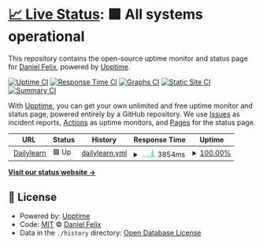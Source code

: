 # [📈 Live Status](https://itsdanielfelix.github.io/uptime-dailylearn-in): <!--live status--> **🟩 All systems operational**

This repository contains the open-source uptime monitor and status page for [Daniel Felix](https://danielfelix.in/), powered by [Upptime](https://github.com/upptime/upptime).

[![Uptime CI](https://github.com/itsdanielfelix/uptime-dailylearn-in/workflows/Uptime%20CI/badge.svg)](https://github.com/itsdanielfelix/uptime-dailylearn-in/actions?query=workflow%3A%22Uptime+CI%22)
[![Response Time CI](https://github.com/itsdanielfelix/uptime-dailylearn-in/workflows/Response%20Time%20CI/badge.svg)](https://github.com/itsdanielfelix/uptime-dailylearn-in/actions?query=workflow%3A%22Response+Time+CI%22)
[![Graphs CI](https://github.com/itsdanielfelix/uptime-dailylearn-in/workflows/Graphs%20CI/badge.svg)](https://github.com/itsdanielfelix/uptime-dailylearn-in/actions?query=workflow%3A%22Graphs+CI%22)
[![Static Site CI](https://github.com/itsdanielfelix/uptime-dailylearn-in/workflows/Static%20Site%20CI/badge.svg)](https://github.com/itsdanielfelix/uptime-dailylearn-in/actions?query=workflow%3A%22Static+Site+CI%22)
[![Summary CI](https://github.com/itsdanielfelix/uptime-dailylearn-in/workflows/Summary%20CI/badge.svg)](https://github.com/itsdanielfelix/uptime-dailylearn-in/actions?query=workflow%3A%22Summary+CI%22)

With [Upptime](https://upptime.js.org), you can get your own unlimited and free uptime monitor and status page, powered entirely by a GitHub repository. We use [Issues](https://github.com/itsdanielfelix/uptime-dailylearn-in/issues) as incident reports, [Actions](https://github.com/itsdanielfelix/uptime-dailylearn-in/actions) as uptime monitors, and [Pages](https://itsdanielfelix.github.io/uptime-dailylearn-in) for the status page.

<!--start: status pages-->
<!-- This summary is generated by Upptime (https://github.com/upptime/upptime) -->
<!-- Do not edit this manually, your changes will be overwritten -->
<!-- prettier-ignore -->
| URL | Status | History | Response Time | Uptime |
| --- | ------ | ------- | ------------- | ------ |
| <img alt="" src="https://favicons.githubusercontent.com/www.dailylearn.in" height="13"> [Dailylearn](https://www.dailylearn.in) | 🟩 Up | [dailylearn.yml](https://github.com/itsdanielfelix/uptime-dailylearn-in/commits/HEAD/history/dailylearn.yml) | <details><summary><img alt="Response time graph" src="./graphs/dailylearn/response-time-week.png" height="20"> 3854ms</summary><br><a href="https://itsdanielfelix.github.io/uptime-dailylearn-in/history/dailylearn"><img alt="Response time 2486" src="https://img.shields.io/endpoint?url=https%3A%2F%2Fraw.githubusercontent.com%2Fitsdanielfelix%2Fuptime-dailylearn-in%2FHEAD%2Fapi%2Fdailylearn%2Fresponse-time.json"></a><br><a href="https://itsdanielfelix.github.io/uptime-dailylearn-in/history/dailylearn"><img alt="24-hour response time 8129" src="https://img.shields.io/endpoint?url=https%3A%2F%2Fraw.githubusercontent.com%2Fitsdanielfelix%2Fuptime-dailylearn-in%2FHEAD%2Fapi%2Fdailylearn%2Fresponse-time-day.json"></a><br><a href="https://itsdanielfelix.github.io/uptime-dailylearn-in/history/dailylearn"><img alt="7-day response time 3854" src="https://img.shields.io/endpoint?url=https%3A%2F%2Fraw.githubusercontent.com%2Fitsdanielfelix%2Fuptime-dailylearn-in%2FHEAD%2Fapi%2Fdailylearn%2Fresponse-time-week.json"></a><br><a href="https://itsdanielfelix.github.io/uptime-dailylearn-in/history/dailylearn"><img alt="30-day response time 2367" src="https://img.shields.io/endpoint?url=https%3A%2F%2Fraw.githubusercontent.com%2Fitsdanielfelix%2Fuptime-dailylearn-in%2FHEAD%2Fapi%2Fdailylearn%2Fresponse-time-month.json"></a><br><a href="https://itsdanielfelix.github.io/uptime-dailylearn-in/history/dailylearn"><img alt="1-year response time 2486" src="https://img.shields.io/endpoint?url=https%3A%2F%2Fraw.githubusercontent.com%2Fitsdanielfelix%2Fuptime-dailylearn-in%2FHEAD%2Fapi%2Fdailylearn%2Fresponse-time-year.json"></a></details> | <details><summary><a href="https://itsdanielfelix.github.io/uptime-dailylearn-in/history/dailylearn">100.00%</a></summary><a href="https://itsdanielfelix.github.io/uptime-dailylearn-in/history/dailylearn"><img alt="All-time uptime 99.94%" src="https://img.shields.io/endpoint?url=https%3A%2F%2Fraw.githubusercontent.com%2Fitsdanielfelix%2Fuptime-dailylearn-in%2FHEAD%2Fapi%2Fdailylearn%2Fuptime.json"></a><br><a href="https://itsdanielfelix.github.io/uptime-dailylearn-in/history/dailylearn"><img alt="24-hour uptime 100.00%" src="https://img.shields.io/endpoint?url=https%3A%2F%2Fraw.githubusercontent.com%2Fitsdanielfelix%2Fuptime-dailylearn-in%2FHEAD%2Fapi%2Fdailylearn%2Fuptime-day.json"></a><br><a href="https://itsdanielfelix.github.io/uptime-dailylearn-in/history/dailylearn"><img alt="7-day uptime 100.00%" src="https://img.shields.io/endpoint?url=https%3A%2F%2Fraw.githubusercontent.com%2Fitsdanielfelix%2Fuptime-dailylearn-in%2FHEAD%2Fapi%2Fdailylearn%2Fuptime-week.json"></a><br><a href="https://itsdanielfelix.github.io/uptime-dailylearn-in/history/dailylearn"><img alt="30-day uptime 100.00%" src="https://img.shields.io/endpoint?url=https%3A%2F%2Fraw.githubusercontent.com%2Fitsdanielfelix%2Fuptime-dailylearn-in%2FHEAD%2Fapi%2Fdailylearn%2Fuptime-month.json"></a><br><a href="https://itsdanielfelix.github.io/uptime-dailylearn-in/history/dailylearn"><img alt="1-year uptime 99.94%" src="https://img.shields.io/endpoint?url=https%3A%2F%2Fraw.githubusercontent.com%2Fitsdanielfelix%2Fuptime-dailylearn-in%2FHEAD%2Fapi%2Fdailylearn%2Fuptime-year.json"></a></details>

<!--end: status pages-->

[**Visit our status website →**](https://itsdanielfelix.github.io/uptime-dailylearn-in)

## 📄 License

- Powered by: [Upptime](https://github.com/upptime/upptime)
- Code: [MIT](./LICENSE) © [Daniel Felix](https://danielfelix.in/)
- Data in the `./history` directory: [Open Database License](https://opendatacommons.org/licenses/odbl/1-0/)
